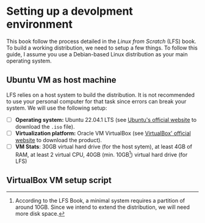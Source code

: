 # **Setting up a devolpment environment**

This book follow the process detailed in the *Linux from Scratch* (LFS) book. To build a working distribution, we need to setup a few things. To follow this guide, I assume you use a Debian-based Linux distribution as your main operating system.

## Ubuntu VM as host machine

LFS relies on a host system to build the distribution. It is not recommended to use your personal computer for that task since errors can break your system. We will use the following setup:

- [ ] **Operating system:** Ubuntu 22.04.1 LTS (see [Ubuntu's official website](https://ubuntu.com/download/desktop) to download the `.iso` file).
- [ ] **Virtualization platform:** Oracle VM VirtualBox (see [VirtualBox' official website](https://www.virtualbox.org) to download the product).
- [ ] **VM Stats**: 30GB virtual hard drive (for the host sytem), at least 4GB of RAM, at least 2 virtual CPU, 40GB (min. 10GB[^1]) virtual hard drive (for LFS)

## VirtualBox VM setup script

[^1]: According to the LFS Book, a minimal system requires a partition of around 10GB. Since we intend to extend the distribution, we will need more disk space.

